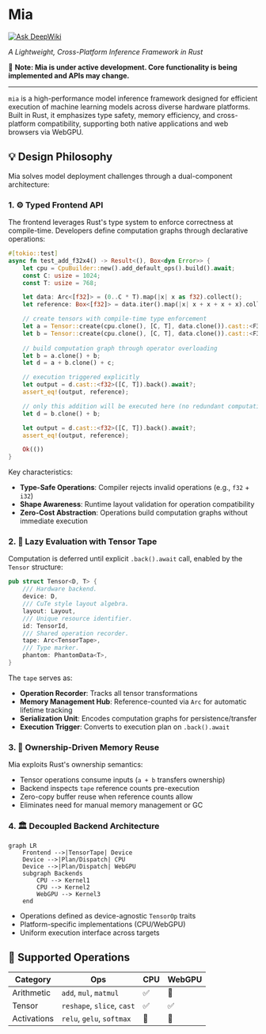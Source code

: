 # Mia

[![Ask DeepWiki](https://deepwiki.com/badge.svg)](https://deepwiki.com/cryscan/mia)

*A Lightweight, Cross-Platform Inference Framework in Rust*

🚧 **Note: Mia is under active development. Core functionality is being implemented and APIs may change.**

---

`mia` is a high-performance model inference framework designed for efficient execution of machine learning models across diverse hardware platforms. Built in Rust, it emphasizes type safety, memory efficiency, and cross-platform compatibility, supporting both native applications and web browsers via WebGPU.

## 💡 Design Philosophy

Mia solves model deployment challenges through a dual-component architecture:

### 1. ⚙️ Typed Frontend API
The frontend leverages Rust's type system to enforce correctness at compile-time. Developers define computation graphs through declarative operations:

```rust
#[tokio::test]
async fn test_add_f32x4() -> Result<(), Box<dyn Error>> {
    let cpu = CpuBuilder::new().add_default_ops().build().await;
    const C: usize = 1024;
    const T: usize = 768;

    let data: Arc<[f32]> = (0..C * T).map(|x| x as f32).collect();
    let reference: Box<[f32]> = data.iter().map(|x| x + x + x + x).collect();

    // create tensors with compile-time type enforcement
    let a = Tensor::create(cpu.clone(), [C, T], data.clone()).cast::<F32x4>([C / 4, T]);
    let b = Tensor::create(cpu.clone(), [C, T], data.clone()).cast::<F32x4>([C / 4, T]);
    
    // build computation graph through operator overloading
    let b = a.clone() + b;
    let d = a + b.clone() + c;

    // execution triggered explicitly
    let output = d.cast::<f32>([C, T]).back().await?;
    assert_eq!(output, reference);

    // only this addition will be executed here (no redundant computations)
    let d = b.clone() + b;

    let output = d.cast::<f32>([C, T]).back().await?;
    assert_eq!(output, reference);

    Ok(())
}
```

Key characteristics:
- **Type-Safe Operations**: Compiler rejects invalid operations (e.g., `f32` + `i32`)
- **Shape Awareness**: Runtime layout validation for operation compatibility
- **Zero-Cost Abstraction**: Operations build computation graphs without immediate execution

### 2. 📼 Lazy Evaluation with Tensor Tape
Computation is deferred until explicit `.back().await` call, enabled by the `Tensor` structure:

```rust
pub struct Tensor<D, T> {
    /// Hardware backend.
    device: D,
    /// CuTe style layout algebra.
    layout: Layout,
    /// Unique resource identifier.
    id: TensorId,
    /// Shared operation recorder.
    tape: Arc<TensorTape>,
    /// Type marker.
    phantom: PhantomData<T>, 
}
```

The `tape` serves as:
- **Operation Recorder**: Tracks all tensor transformations
- **Memory Management Hub**: Reference-counted via `Arc` for automatic lifetime tracking
- **Serialization Unit**: Encodes computation graphs for persistence/transfer
- **Execution Trigger**: Converts to execution plan on `.back().await`

### 3. 👑 Ownership-Driven Memory Reuse
Mia exploits Rust's ownership semantics:
- Tensor operations consume inputs (`a + b` transfers ownership)
- Backend inspects `tape` reference counts pre-execution
- Zero-copy buffer reuse when reference counts allow
- Eliminates need for manual memory management or GC

### 4. 🏛️ Decoupled Backend Architecture
```mermaid
graph LR
    Frontend -->|TensorTape| Device
    Device -->|Plan/Dispatch| CPU
    Device -->|Plan/Dispatch| WebGPU
    subgraph Backends
        CPU --> Kernel1
        CPU --> Kernel2
        WebGPU --> Kernel3
    end
```

- Operations defined as device-agnostic `TensorOp` traits
- Platform-specific implementations (CPU/WebGPU)
- Uniform execution interface across targets

<!-- 
## 🚀 Getting Started

```toml
[dependencies]
mia = { git = "https://github.com/cryscan/mia" }
```

```rust
//! Example: CPU-based vector addition
``` -->

## 🔨 Supported Operations
| Category    | Ops                        | CPU | WebGPU |
| ----------- | -------------------------- | --- | ------ |
| Arithmetic  | `add`, `mul`, `matmul`     | ✅   | 🚧      |
| Tensor      | `reshape`, `slice`, `cast` | ✅   | ✅      |
| Activations | `relu`, `gelu`, `softmax`  | 🚧   | 🚧      |
